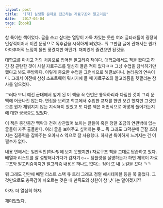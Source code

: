 ```yaml
---
layout: post
title:  "[책] 실생활 문제로 접근하는 자료구조와 알고리즘"
date:   2017-04-04
tags: [book]
---
```


참 특이한 책이었다. 글을 쓰고 싶다는 열망이 가득 차있는 듯한 여러 글타래들이 굉장히 인상적이어서 이런 문장으로 독후감을 시작하게 되었다.. 뭐 그만큼 글에 관해서는 뭔가 아마추어적 느낌이 물씬 풍겼지만 어떤가. 재미있게 즐겼으면 된것을. 

  대학교를 마치고 거의 처음으로 집어든 알고리즘 책이다. 대학교에서도 책을 봤다고 하긴 참 곤란한 것이 사실 자료구조를 열심히 들은 적이 없다ㅋㅋ 그냥 수업을 참석하기만 했다고 봐도 무방하다. 이렇게 중요한 수업을 그런식으로 해결보다니. 놀라움의 연속이다. 그래서 이전에 삼성 소프트웨어 뭐시기에 들 때 자료구조와 알고리즘을 헷깔리는 참사를 일으켰다. 

  그러다 보니 예전 군대에서 얻게 된 이 책을 꼭 한번은 통독하리라 다짐한 것이 그리 문맥에 어긋나진 않는다. 면접을 보려고 학교에서 수업한 교재를 한번 보긴 했지만 그것만으론 뭔가 채워지지 않는 지식욕이 있었고 또 다른 책은 어떤식으로 어떻게 풀어가는지에 대한 궁금증도 있었다. 

  이 책은 중간중간 맥락과 전혀 상관없어 보이는 글들이 혹은 정말 조금의 연관밖에 없는 글들이 자주 출몰한다. 여러 글을 보여주고 싶어하는 듯... 뭐 그래도 그덕분메 곧잘 흐려지는 집중력을 잡아주는 오아시스 역으로 잘 사용했다. 하지만 특이하게 느껴지는 건 어쩔수가 없다. 

  내용 면에서는 일반적인(하나밖에 보지 못했지만) 자료구조 책을 그대로 답습하고 있다. 배열과 리스트를 잘 설명해나가다가 갑자기 c++ 템플릿을 설명하는가 하면 제목이 자료구조와 알고리즘이지만 알고리즘 내용은 하나도 없다는 점이 또 내 눈길을 끈다 ㅋㅋ 

  뭐 그래도 간만에 배열 리스트 스택 큐 트리 그래프 정렬 해시테이블 등을 쭉 훑었다. 그것만으로도 충족감이 차오르는 것은 내 만족도의 상한이 참 낮다는 말이겠지?? 

  아자. 더 열심히 하자. 

  재미있었다.